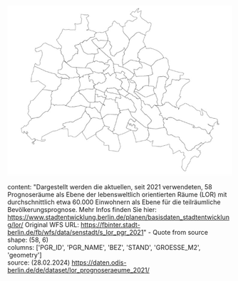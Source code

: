 ![img](https://github.com/Lucky-0ne/geodata_berlin/blob/main/main/python_package/geodata_berlin/data/lor_post2021_PGR/preview_LOR_PGR.jpg)

content: "Dargestellt werden die aktuellen, seit 2021 verwendeten, 58 Prognoseräume als Ebene der lebensweltlich orientierten Räume (LOR) mit durchschnittlich etwa 60.000 Einwohnern als Ebene für die teilräumliche Bevölkerungsprognose. Mehr Infos finden Sie hier: https://www.stadtentwicklung.berlin.de/planen/basisdaten_stadtentwicklung/lor/
Original WFS URL: https://fbinter.stadt-berlin.de/fb/wfs/data/senstadt/s_lor_pgr_2021" - Quote from source  
shape: (58, 6)  
columns: ['PGR_ID', 'PGR_NAME', 'BEZ', 'STAND', 'GROESSE_M2', 'geometry']  
source: (28.02.2024) https://daten.odis-berlin.de/de/dataset/lor_prognoseraeume_2021/